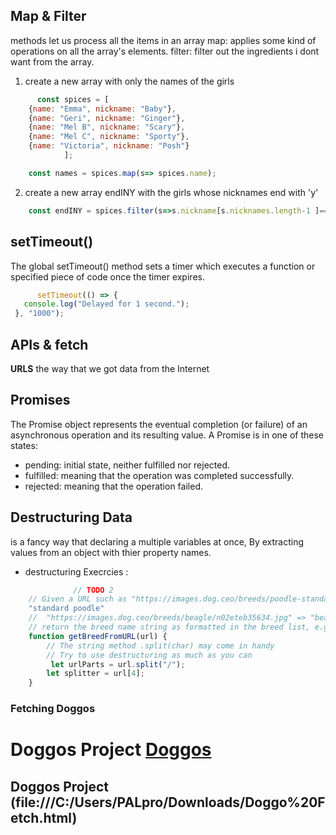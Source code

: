 
## Map & Filter 
methods let us process all the items in an array
map: applies some kind of operations on all the array's elements.
filter: filter out the ingredients i dont want from the array.
1. create a new array with only the names of the girls
```jsx
      const spices = [
    {name: "Emma", nickname: "Baby"},
    {name: "Geri", nickname: "Ginger"},
    {name: "Mel B", nickname: "Scary"},
    {name: "Mel C", nickname: "Sporty"},
    {name: "Victoria", nickname: "Posh"}
            ];

    const names = spices.map(s=> spices.name);
```
2. create a new array endINY with the girls whose nicknames end with 'y'
```jsx
    const endINY = spices.filter(s=>s.nickname[s.nicknames.length-1 ]=== 'y');
```
## setTimeout()
The global setTimeout() method sets a timer which executes a function or specified piece of code once the timer expires.
```jsx
      setTimeout(() => {
   console.log("Delayed for 1 second.");
 }, "1000");
```
## APIs & fetch
**URLS** the way that we got data from the Internet

## Promises
The Promise object represents the eventual completion (or failure) of an asynchronous operation and its resulting value.      A Promise is in one of these states:

- pending: initial state, neither fulfilled nor rejected.      
- fulfilled: meaning that the operation was completed successfully.      
- rejected: meaning that the operation failed.      
## Destructuring Data
is a fancy way that declaring a multiple variables at once, By extracting values from an object with thier property names.
* destructuring Execrcies :
```jsx
              // TODO 2
    // Given a URL such as "https://images.dog.ceo/breeds/poodle-standard/n02113799_2280.jpg" => 
    "standard poodle"
    //  "https://images.dog.ceo/breeds/beagle/n02eteb35634.jpg" => "beagle"
    // return the breed name string as formatted in the breed list, e.g. "standard poodle"
    function getBreedFromURL(url) {
        // The string method .split(char) may come in handy
        // Try to use destructuring as much as you can
         let urlParts = url.split("/");
        let splitter = url[4];
    }
```
### Fetching Doggos
# Doggos Project [Doggos](file:///C:/Users/PALpro/Downloads/Doggo%20Fetch.html"Doggos")
## Doggos Project (file:///C:/Users/PALpro/Downloads/Doggo%20Fetch.html)
